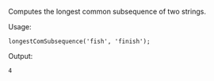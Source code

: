 Computes the longest common subsequence of two strings.

Usage:

```
longestComSubsequence('fish', 'finish');
```

Output:

```
4
```